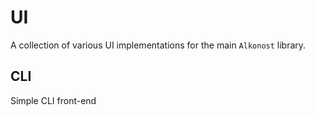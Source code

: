 # UI

A collection of various UI implementations for the main `Alkonost` library.

## CLI

Simple CLI front-end